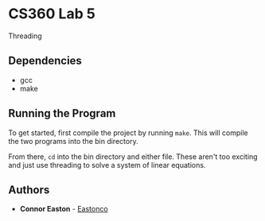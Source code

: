 # CS360 Lab 5
Threading

## Dependencies
* gcc
* make

## Running the Program
To get started, first compile the project by running `make`. This will compile the two programs into the bin directory.

From there, `cd` into the bin directory and either file. These aren't too exciting and just use threading to solve a system of linear equations.

## Authors 
* **Connor Easton**  - [Eastonco](https://github.com/Eastonco)
